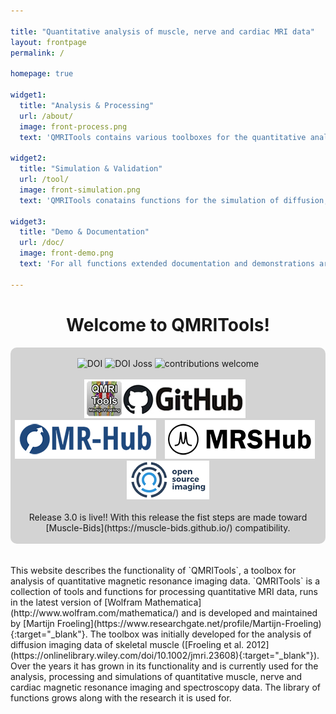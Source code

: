 ```yaml
---

title: "Quantitative analysis of muscle, nerve and cardiac MRI data"
layout: frontpage
permalink: /

homepage: true

widget1:
  title: "Analysis & Processing"
  url: /about/
  image: front-process.png
  text: 'QMRITools contains various toolboxes for the quantitative analysis muscle, nerve and cardiac MRI data.'

widget2:
  title: "Simulation & Validation"
  url: /tool/
  image: front-simulation.png
  text: 'QMRITools conatains functions for the simulation of diffusion, dixon, EPG T2 mapping and spectroscopy data.'
  
widget3:
  title: "Demo & Documentation"
  url: /doc/
  image: front-demo.png
  text: 'For all functions extended documentation and demonstrations are available. It also includes various example data sets.'

---
```



<div align="center" ><h1>Welcome to QMRITools!</h1></div>

<div class="t60" align="center" style="background-color: #D3D3D3; border-radius: 10px;">
<br>
<a href="https://doi.org/10.5281/zenodo.7266917" target="_blank" style="text-decoration: none; border-bottom: none;">
<img alt="DOI" title="DOI" src="https://zenodo.org/badge/DOI/10.5281/zenodo.7266917.svg"></a>   
<a href="https://joss.theoj.org/papers/10.21105/joss.01204" target="_blank" style="text-decoration: none; border-bottom: none;">
<img alt="DOI Joss" title="DOI Joss" src="https://joss.theoj.org/papers/10.21105/joss.01204/status.svg"></a>   
<a href="https://github.com/mfroeling/QMRITools" target="_blank" style="text-decoration: none; border-bottom: none;">
<img alt="contributions welcome" title="contributions welcome" src="https://img.shields.io/badge/contributions-welcome-brightgreen.svg?style=flat"></a>   
<br><br>
<a href="https://github.com/mfroeling/QMRITools" target="_blank" style="text-decoration: none; border-bottom: none;">
<img alt="Github" title="Github" src="/assets/images/github.png" style="margin-right:10px"></a>  
<a href="https://ismrm.github.io/mrhub/" target="_blank" style="text-decoration: none; border-bottom: none;">
<img alt="MR-Hub" title="MR-Hub" src="/assets/images/MR-Hub.png" style="margin-right:10px"></a>   
<a href="https://mrshub.org/software_analysis/#QMRITools" target="_blank" style="text-decoration: none; border-bottom: none;">
<img alt="MRSHub" title="MRSHub" src="/assets/images/MRSHub.png" style="margin-right:10px"></a>   
<a href="https://www.opensourceimaging.org/project/qmritools-mathematica-toolbox-for-quantitative-mri-data/" target="_blank" style="text-decoration: none; border-bottom: none;">
<img alt="OpenSourceImaging" title="OpenSourceImaging" src="/assets/images/open_source_images.png"></a>
<br><br>
Release 3.0 is live!! With this release the fist steps are made toward [Muscle-Bids](https://muscle-bids.github.io/) compatibility.
<br><br>
</div>
<br><br>
This website describes the functionality of `QMRITools`, a toolbox for analysis of quantitative magnetic resonance imaging data. `QMRITools` is a collection of tools and functions for processing quantitative MRI data, runs in the latest version of [Wolfram Mathematica](http://www.wolfram.com/mathematica/) and is developed and maintained by [Martijn Froeling](https://www.researchgate.net/profile/Martijn-Froeling){:target="_blank"}. The toolbox was initially developed for the analysis of diffusion imaging data of skeletal muscle ([Froeling et al. 2012](https://onlinelibrary.wiley.com/doi/10.1002/jmri.23608){:target="_blank"}). Over the years it has grown in its functionality and is currently used for the analysis, processing and simulations of quantitative muscle, nerve and cardiac magnetic resonance imaging and spectroscopy data. The library of functions grows along with the research it is used for.